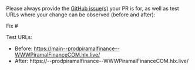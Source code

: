 Please always provide the [GitHub issue(s)](../issues) your PR is for, as well as test URLs where your change can be observed (before and after):

Fix #<gh-issue-id>

Test URLs:

- Before: https://main--prodpiramalfinance--WWWPiramalFinanceCOM.hlx.live/
- After: https://<branch>--prodpiramalfinance--WWWPiramalFinanceCOM.hlx.live/
